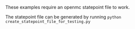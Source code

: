 These examples require an openmc statepoint file to work.

The statepoint file can be generated by running ```python create_statepoint_file_for_testing.py```
